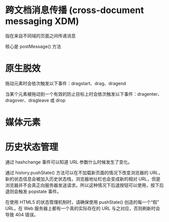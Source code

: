 # 跨文档消息传播 (cross-document messaging XDM)
指在来自不同域的页面之间传递消息

核心是 postMessage() 方法

# 原生脱效

拖动元素时会依次触发以下事件：dragstart、drag、dragend

当某个元素被拖动到一个有效的防止目标上时会依次触发以下事件：dragenter、dragover、dragleave 或 drop

# 媒体元素

<audio> 和 <video>

# 历史状态管理

通过 hashchange 事件可以知道 URL 参数什么时候发生了变化。

通过 history.pushState() 方法可以在不加载新页面的情况下改变浏览器的 URL，新的状态信息会被加入历史状态栈，浏览器地址栏也会变成新的相对 URL，但是浏览器并不会真正向服务器发送请求。所以这种情况下后退按钮可以使用，按下后退则会触发 popstate 事件。

在使用 HTML5 的状态管理机制时，请确保使用 pushState() 创造的每一个“假” URL，在 Web 服务器上都有一个真的实际存在的 URL 与之对应，否则刷新时会导致 404 错误。  
